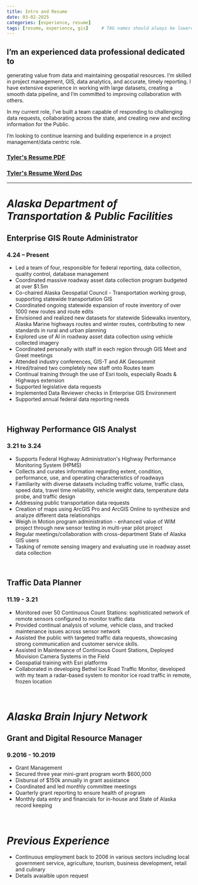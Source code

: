 ```yaml
---
title: Intro and Resume
date: 03-02-2025
categories: [experience, resume]
tags: [resume, experience, gis]     # TAG names should always be lowercase
---
```


## I’m an experienced data professional dedicated to 
generating value from data and maintaining geospatial 
resources. I’m skilled in project management, GIS, data analytics, and accurate, timely reporting. 
I have extensive experience in working with large datasets, creating a smooth data pipeline, and I’m committed to improving collaboration with others. 

In my current role, I’ve built a team capable of responding to challenging data requests, collaborating across the state, and creating new and exciting information for the Public.

I’m looking to continue learning and building experience in a project management/data centric role. 

### [Tyler's Resume PDF](/assets/docs/TYLER_HISLOP_RESUME_25.pdf)
### [Tyler's Resume Word Doc](/assets/docs/TYLER_HISLOP_RESUME_25.docx)

---

# *Alaska Department of Transportation & Public Facilities*
## **Enterprise GIS Route Administrator**
### 4.24 – Present
-	Led a team of four, responsible for federal reporting, data collection, quality control, database management
-	Coordinated massive roadway asset data collection program budgeted at over $1.5m
-	Co-chaired Alaska Geospatial Council - Transportation working group, supporting statewide transportation GIS 
-	Coordinated ongoing statewide expansion of route inventory of over 1000 new routes and route edits
-	Envisioned and realized new datasets for statewide Sidewalks inventory, Alaska Marine highways routes and winter routes, contributing to new standards in rural and urban planning
-	Explored use of AI in roadway asset data collection using vehicle collected imagery
-	Coordinated personally with staff in each region through GIS Meet and Greet meetings
-	Attended industry conferences, GIS-T and AK Geosummit
-	Hired/trained two completely new staff onto Routes team
-	Continual training through the use of Esri tools, especially Roads & Highways extension
-	Supported legislative data requests
-	Implemented Data Reviewer checks in Enterprise GIS Environment
-	Supported annual federal data reporting needs
<br>

## **Highway Performance GIS Analyst**
### 3.21 to 3.24
-	Supports Federal Highway Administration's Highway Performance Monitoring System (HPMS)
-	Collects and curates information regarding extent, condition, performance, use, and operating characteristics of roadways
-	Familiarity with diverse datasets including traffic volume, traffic class, speed data, travel time reliability, vehicle weight data, temperature data probe, and traffic design 
-	Addressing public transportation data requests
-	Creation of maps using ArcGIS Pro and ArcGIS Online to synthesize and analyze different data relationships
-	Weigh in Motion program administration - enhanced value of WIM project through new sensor testing in multi-year pilot project
-	Regular meetings/collaboration with cross-department State of Alaska GIS users
-	Tasking of remote sensing imagery and evaluating use in roadway asset data collection
<br>

## **Traffic Data Planner**
### 11.19 - 3.21
-	Monitored over 50 Continuous Count Stations: sophisticated network of remote sensors configured to monitor traffic data 
-	Provided continual analysis of volume, vehicle class, and tracked maintenance issues across sensor network
-	Assisted the public with targeted traffic data requests, showcasing strong communication and customer service skills.
-	Assisted in Maintenance of Continuous Count Stations, Deployed Miovision Camera Systems in the Field
-	Geospatial training with Esri platforms
-	Collaborated in developing Bethel Ice Road Traffic Monitor, developed with my team a radar-based system to monitor ice road traffic in remote, frozen location
<br>

# *Alaska Brain Injury Network*
## **Grant and Digital Resource Manager**
### 9.2016 - 10.2019
-	Grant Management 
-	Secured three year mini-grant program worth $600,000
-	Disbursal of $150k annually in grant assistance 
-	Coordinated and led monthly committee meetings
-	Quarterly grant reporting to ensure health of program
-	Monthly data entry and financials for in-house and State of Alaska record keeping
<br>

# *Previous Experience*
- Continuous employment back to 2006 in various sectors including local government service, agriculture, tourism, business development, retail and culinary
- Details avaialble upon request 